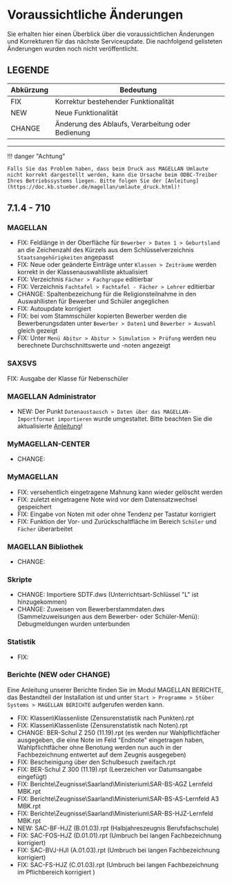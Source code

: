 # Voraussichtliche Änderungen

Sie erhalten hier einen Überblick über die voraussichtlichen Änderungen und Korrekturen für das nächste Serviceupdate. Die nachfolgend gelisteten Änderungen wurden noch nicht veröffentlicht.

## LEGENDE

Abkürzung | Bedeutung
--------- | ---------
FIX       | Korrektur bestehender Funktionalität
NEW       | Neue Funktionalität
CHANGE    | Änderung des Ablaufs, Verarbeitung oder Bedienung

---

!!! danger "Achtung"

    Falls Sie das Problem haben, dass beim Druck aus MAGELLAN Umlaute nicht korrekt dargestellt werden, kann die Ursache beim ODBC-Treiber Ihres Betriebssystems liegen. Bitte folgen Sie der [Anleitung](https://doc.kb.stueber.de/magellan/umlaute_druck.html)!

## 7.1.4 - 710

### MAGELLAN

* FIX: Feldlänge in der Oberfläche für `Bewerber > Daten 1 > Geburtsland` an die Zeichenzahl des Kürzels aus dem Schlüsselverzeichnis `Staatsangehörigkeiten` angepasst
* FIX: Neue oder geänderte Einträge unter `Klassen > Zeiträume` werden korrekt in der Klassenauswahlliste aktualisiert
* FIX: Verzeichnis `Fächer > Fachgruppe` editierbar
* FIX: Verzeichnis `Fachtafel > Fachtafel - Fächer > Lehrer` editierbar
* CHANGE: Spaltenbezeichung für die Religionsteilnahme in den Auswahllisten für Bewerber und Schüler angeglichen
* FIX: Autoupdate korrigiert
* FIX: bei vom Stammschüler kopierten Bewerber werden die Bewerberungsdaten unter `Bewerber > Daten1` und `Bewerber > Auswahl` gleich gezeigt
* FIX: Unter `Menü Abitur > Abitur > Simulation > Prüfung` werden neu berechnete Durchschnittswerte und -noten angezeigt

### SAXSVS

FIX: Ausgabe der Klasse für Nebenschüler

### MAGELLAN Administrator

* NEW: Der Punkt `Datenaustausch > Daten über das MAGELLAN-Importformat importieren` wurde umgestaltet. Bitte beachten Sie die aktualisierte [Anleitung](https://doc.magellan7.stueber.de/schulverwaltung/admin/datenaustausch/#daten-uber-das-magellan-importformat-importieren)!

### MyMAGELLAN-CENTER

* CHANGE:

### MyMAGELLAN

* FIX: versehentlich eingetragene Mahnung kann wieder gelöscht werden
* FIX: zuletzt eingetragene Note wird vor dem Datensatzwechsel gespeichert
* FIX: Eingabe von Noten mit oder ohne Tendenz per Tastatur korrigiert
* FIX: Funktion der Vor- und Zurückschaltfläche im Bereich `Schüler` und `Fächer` überarbeitet

### MAGELLAN Bibliothek

* CHANGE:

### Skripte

* CHANGE: Importiere SDTF.dws (Unterrichtsart-Schlüssel "L" ist hinzugekommen)
* CHANGE: Zuweisen von Bewerberstammdaten.dws (Sammelzuweisungen aus dem Bewerber- oder Schüler-Menü): Debugmeldungen wurden unterbunden

### Statistik

* FIX:

### Berichte (NEW oder CHANGE)

Eine Anleitung unserer Berichte finden Sie im Modul MAGELLAN BERICHTE, das Bestandteil der Installation ist und unter `Start > Programme > Stüber Systems > MAGELLAN BERICHTE` aufgerufen werden kann.

* FIX: Klassen\Klassenliste (Zensurenstatistik nach Punkten).rpt
* FIX: Klassen\Klassenliste (Zensurenstatistik nach Noten).rpt
* CHANGE: BER-Schul Z 250 (11.19).rpt (es werden nur Wahlpflichtfächer ausgegeben, die eine Note im Feld "Endnote" eingetragen haben, Wahlpflichtfächer ohne Benotung werden nun auch in der Fachbezeichnung entwertet auf dem Zeugnis ausgegeben)
* FIX: Bescheinigung über den Schulbesuch zweifach.rpt
* FIX: BER-Schul Z 300 (11.19).rpt (Leerzeichen vor Datumsangabe eingefügt)
* FIX: Berichte\Zeugnisse\Saarland\Ministerium\SAR-BS-AGZ Lernfeld MBK.rpt
* FIX: Berichte\Zeugnisse\Saarland\Ministerium\SAR-BS-AS-Lernfeld A3 MBK.rpt
* FIX: Berichte\Zeugnisse\Saarland\Ministerium\SAR-BS-HJZ-Lernfeld MBK.rpt
* NEW: SAC-BF-HJZ (B.01.03).rpt (Halbjahreszeugnis Berufsfachschule)
* FIX: SAC-FOS-HJZ (D.01.01).rpt (Umbruch bei langen Fachbezeichnung korrigiert)
* FIX: SAC-BVJ-HJI (A.01.03).rpt (Umbruch bei langen Fachbezeichnung korrigiert)
* FIX: SAC-FS-HJZ (C.01.03).rpt (Umbruch bei langen Fachbezeichnung im Pflichbereich korrigiert )
